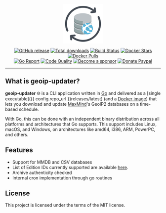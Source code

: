 <img src="assets/logo.png" alt="geoip-updater" width="128px" style="display: block; margin-left: auto; margin-right: auto"/>

<p align="center">
  <a href="https://github.com/crazy-max/geoip-updater/releases/latest"><img src="https://img.shields.io/github/release/crazy-max/geoip-updater.svg?style=flat-square" alt="GitHub release"></a>
  <a href="https://github.com/crazy-max/geoip-updater/releases/latest"><img src="https://img.shields.io/github/downloads/crazy-max/geoip-updater/total.svg?style=flat-square" alt="Total downloads"></a>
  <a href="https://github.com/crazy-max/geoip-updater/actions?workflow=build"><img src="https://img.shields.io/github/workflow/status/crazy-max/geoip-updater/build?label=build&logo=github&style=flat-square" alt="Build Status"></a>
  <a href="https://hub.docker.com/r/crazymax/geoip-updater/"><img src="https://img.shields.io/docker/stars/crazymax/geoip-updater.svg?style=flat-square&logo=docker" alt="Docker Stars"></a>
  <a href="https://hub.docker.com/r/crazymax/geoip-updater/"><img src="https://img.shields.io/docker/pulls/crazymax/geoip-updater.svg?style=flat-square&logo=docker" alt="Docker Pulls"></a>
  <br /><a href="https://goreportcard.com/report/github.com/crazy-max/geoip-updater"><img src="https://goreportcard.com/badge/github.com/crazy-max/geoip-updater?style=flat-square" alt="Go Report"></a>
  <a href="https://app.codacy.com/manual/crazy-max/geoip-updater"><img src="https://img.shields.io/codacy/grade/39bc1954d42b4b77b5efe7fe3c7b9a17.svg?style=flat-square" alt="Code Quality"></a>
  <a href="https://github.com/sponsors/crazy-max"><img src="https://img.shields.io/badge/sponsor-crazy--max-181717.svg?logo=github&style=flat-square" alt="Become a sponsor"></a>
  <a href="https://www.paypal.me/crazyws"><img src="https://img.shields.io/badge/donate-paypal-00457c.svg?logo=paypal&style=flat-square" alt="Donate Paypal"></a>
</p>

---

## What is geoip-updater?

**geoip-updater** :globe_with_meridians: is a CLI application written in [Go](https://golang.org/) and delivered as a
[single executable]({{ config.repo_url }}releases/latest) (and a
[Docker image](https://hub.docker.com/r/crazymax/geoip-updater/)) that lets you download and update
[MaxMind](https://www.maxmind.com/)'s GeoIP2 databases on a time-based schedule.

With Go, this can be done with an independent binary distribution across all platforms and architectures that Go supports.
This support includes Linux, macOS, and Windows, on architectures like amd64, i386, ARM, PowerPC, and others.

## Features

* Support for MMDB and CSV databases
* List of Edition IDs currently supported are available [here](https://github.com/crazy-max/geoip-updater/blob/master/pkg/maxmind/editionid.go#L10-L18).
* Archive authenticity checked
* Internal cron implementation through go routines

## License

This project is licensed under the terms of the MIT license.
